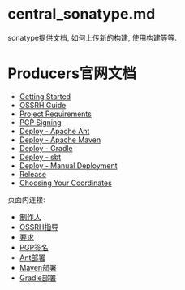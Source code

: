 
# central_sonatype.md  

sonatype提供文档, 如何上传新的构建, 使用构建等等.  


# Producers官网文档  

- [Getting Started](http://central.sonatype.org/pages/producers.html)  
- [OSSRH Guide](http://central.sonatype.org/pages/ossrh-guide.html)  
- [Project Requirements](http://central.sonatype.org/pages/requirements.html)  
- [PGP Signing](http://central.sonatype.org/pages/working-with-pgp-signatures.html)  
- [Deploy - Apache Ant](http://central.sonatype.org/pages/apache-ant.html)  
- [Deploy - Apache Maven](http://central.sonatype.org/pages/apache-maven.html)  
- [Deploy - Gradle](http://central.sonatype.org/pages/gradle.html)  
- [Deploy - sbt](http://central.sonatype.org/pages/sbt.html)  
- [Deploy - Manual Deployment](http://central.sonatype.org/pages/manual-staging-bundle-creation-and-deployment.html)   
- [Release](http://central.sonatype.org/pages/releasing-the-deployment.html)   
- [Choosing Your Coordinates](http://central.sonatype.org/pages/choosing-your-coordinates.html)  


页面内连接:  


- [制作人](producers.md)   
- [OSSRH指导](ossrh_guide.md)  
- [要求](project_requirements.md)  
- [PGP签名](working_with_pgp_signatures.md)  
- [Ant部署](deploy_with_apache_ant.md)    
- [Maven部署](deploy_with_apache_maven.md)  
- [Gradle部署](deploy_with_gradle.md)  














      

 
 
































      



















































  	




    


	

	
	
	

 





 












































  









